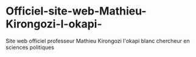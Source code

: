 # Officiel-site-web-Mathieu-Kirongozi-l-okapi-
Site web officiel professeur Mathieu Kirongozi l'okapi blanc chercheur en sciences politiques 
